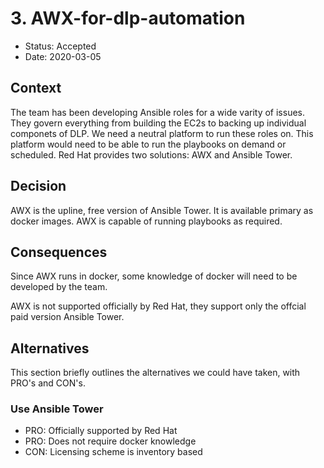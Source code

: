 # 3. AWX-for-dlp-automation

* Status: Accepted
* Date: 2020-03-05

## Context
The team has been developing Ansible roles for a wide varity of issues. They govern everything from building the EC2s to backing up individual componets of DLP. We need a neutral platform to run these roles on. This platform would need to be able to run the playbooks on demand or scheduled. Red Hat provides two solutions: AWX and Ansible Tower. 

## Decision
AWX is the upline, free version of Ansible Tower. It is available primary as docker images. AWX is capable of running playbooks as required.

## Consequences
Since AWX runs in docker, some knowledge of docker will need to be developed by the team.

AWX is not supported officially by Red Hat, they support only the offcial paid version Ansible Tower. 

## Alternatives
This section briefly outlines the alternatives we could have taken, with PRO's and CON's.

### Use Ansible Tower

- PRO: Officially supported by Red Hat
- PRO: Does not require docker knowledge
- CON: Licensing scheme is inventory based
